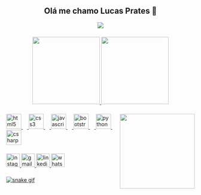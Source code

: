 <h2 align="center">Olá me chamo Lucas Prates 👋</h2> 
<div align="center">
  <img src="https://profile-counter.glitch.me/pratestech/count.svg?"  />
</div>

###

<div align="center">
  <a href="https://github.com/pratestech">
  <img height="180em" src="https://github-readme-stats.vercel.app/api?username=pratestech&show_icons=true&theme=dark#gh-dark-mode-only)](https://github.com/anuraghazra/github-readme-stats#gh-dark-mode-only"/img>
  <img height="180em" src="https://github-readme-stats.vercel.app/api/top-langs/?username=pratestech&layout=donut&langs_count=7&theme=dark"/>
</div>

###

  <img align="right" height="200" src="https://steamuserimages-a.akamaihd.net/ugc/1669113108790361549/C63886A74712175B5CF527F1EB9A60A09FE3065E/?imw=268&imh=268&ima=fit&impolicy=Letterbox&imcolor=%23000000&letterbox=true"  />

###

<div align="left">
  <img src="https://cdn.jsdelivr.net/gh/devicons/devicon/icons/html5/html5-original.svg" height="40" alt="html5 logo"  />
  <img width="12" />
  <img src="https://cdn.jsdelivr.net/gh/devicons/devicon/icons/css3/css3-original.svg" height="40" alt="css3 logo"  />
  <img width="12" />
  <img src="https://cdn.jsdelivr.net/gh/devicons/devicon/icons/javascript/javascript-original.svg" height="40" alt="javascript logo"  />
  <img width="12" />
  <img src="https://cdn.jsdelivr.net/gh/devicons/devicon/icons/bootstrap/bootstrap-original.svg" height="40" alt="bootstrap logo"  />
  <img width="12" />
  <img src="https://cdn.jsdelivr.net/gh/devicons/devicon/icons/python/python-original.svg" height="40" alt="python logo"  />
  <img width="12" />
  <img src="https://cdn.jsdelivr.net/gh/devicons/devicon/icons/csharp/csharp-original.svg" height="40" alt="csharp logo"  />
</div>

###

<div align="left">
  <img src="https://img.shields.io/static/v1?message=Instagram&logo=instagram&label=&color=E4405F&logoColor=white&labelColor=&style=for-the-badge" height="36" alt="instagram logo"  />
  <img src="https://img.shields.io/static/v1?message=Gmail&logo=gmail&label=&color=D14836&logoColor=white&labelColor=&style=for-the-badge" height="36" alt="gmail logo"  />
  <img src="https://img.shields.io/static/v1?message=LinkedIn&logo=linkedin&label=&color=0077B5&logoColor=white&labelColor=&style=for-the-badge" height="36" alt="linkedin logo"  />
  <img src="https://img.shields.io/static/v1?message=Whatsapp&logo=whatsapp&label=&color=25D366&logoColor=white&labelColor=&style=for-the-badge" height="36" alt="whatsapp logo"  />
</div>

###

![snake gif](https://github.com/SEU_USUARIO/SEU_REPOSITORIO/blob/output/github-contribution-grid-snake.svg)
